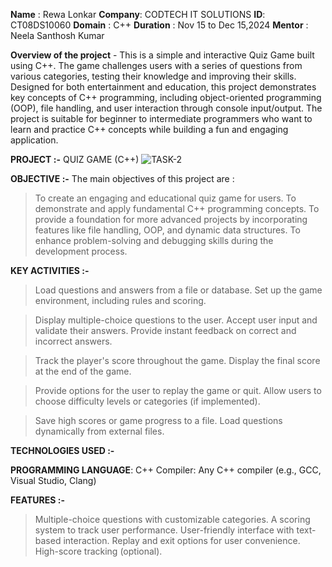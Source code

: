 **Name** : Rewa Lonkar
**Company**: CODTECH IT SOLUTIONS
**ID**: CT08DS10060 
**Domain** : C++
**Duration** : Nov 15 to Dec 15,2024 
**Mentor** : Neela Santhosh Kumar

**Overview of the project** - 
This is a simple and interactive Quiz Game built using C++. The game challenges users with a series of questions from various categories, testing their knowledge and improving their skills. Designed for both entertainment and education, this project demonstrates key concepts of C++ programming, including object-oriented programming (OOP), file handling, and user interaction through console input/output.
The project is suitable for beginner to intermediate programmers who want to learn and practice C++ concepts while building a fun and engaging application.
 
**PROJECT :-**  QUIZ GAME (C++)
![TASK-2](https://github.com/user-attachments/assets/b96c0ca7-ad06-4076-93ea-571f4d55e003)

**OBJECTIVE :-**
The main objectives of this project are :

> To create an engaging and educational quiz game for users.
> To demonstrate and apply fundamental C++ programming concepts.
> To provide a foundation for more advanced projects by incorporating features like file handling, OOP, and dynamic data structures.
> To enhance problem-solving and debugging skills during the development process.

**KEY ACTIVITIES :-**

> Load questions and answers from a file or database.
Set up the game environment, including rules and scoring.

> Display multiple-choice questions to the user.
Accept user input and validate their answers.
Provide instant feedback on correct and incorrect answers.

> Track the player's score throughout the game.
Display the final score at the end of the game.

> Provide options for the user to replay the game or quit.
Allow users to choose difficulty levels or categories (if implemented).

> Save high scores or game progress to a file.
Load questions dynamically from external files.

**TECHNOLOGIES USED :-**

**PROGRAMMING LANGUAGE**: C++
Compiler: Any C++ compiler (e.g., GCC, Visual Studio, Clang)

**FEATURES :-**

> Multiple-choice questions with customizable categories.
> A scoring system to track user performance.
> User-friendly interface with text-based interaction.
> Replay and exit options for user convenience.
> High-score tracking (optional).


